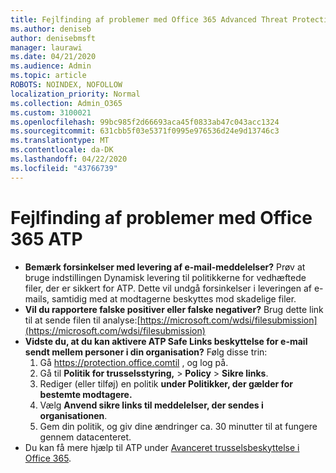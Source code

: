 ```yaml
---
title: Fejlfinding af problemer med Office 365 Advanced Threat Protection (ATP)
ms.author: deniseb
author: denisebmsft
manager: laurawi
ms.date: 04/21/2020
ms.audience: Admin
ms.topic: article
ROBOTS: NOINDEX, NOFOLLOW
localization_priority: Normal
ms.collection: Admin_O365
ms.custom: 3100021
ms.openlocfilehash: 99bc985f2d66693aca45f0833ab47c043acc1324
ms.sourcegitcommit: 631cbb5f03e5371f0995e976536d24e9d13746c3
ms.translationtype: MT
ms.contentlocale: da-DK
ms.lasthandoff: 04/22/2020
ms.locfileid: "43766739"
---
```

# <a name="troubleshoot-issues-with-office-365-atp"></a>Fejlfinding af problemer med Office 365 ATP

- **Bemærk forsinkelser med levering af e-mail-meddelelser?** Prøv at bruge indstillingen Dynamisk levering til politikkerne for vedhæftede filer, der er sikkert for ATP. Dette vil undgå forsinkelser i leveringen af e-mails, samtidig med at modtagerne beskyttes mod skadelige filer.
- **Vil du rapportere falske positiver eller falske negativer?** Brug dette link til at sende filen til analyse:[https://microsoft.com/wdsi/filesubmission](https://microsoft.com/wdsi/filesubmission)
- **Vidste du, at du kan aktivere ATP Safe Links beskyttelse for e-mail sendt mellem personer i din organisation?** Følg disse trin:
    1. Gå https://protection.office.comtil , og log på.
    2. Gå til **Politik for trusselsstyring,** > **Policy** > **Sikre links**.
    3. Rediger (eller tilføj) en politik **under Politikker, der gælder for bestemte modtagere.**
    4. Vælg **Anvend sikre links til meddelelser, der sendes i organisationen**.
    5. Gem din politik, og giv dine ændringer ca. 30 minutter til at fungere gennem datacenteret.
- Du kan få mere hjælp til ATP under [Avanceret trusselsbeskyttelse i Office 365](https://docs.microsoft.com/office365/securitycompliance/office-365-atp).